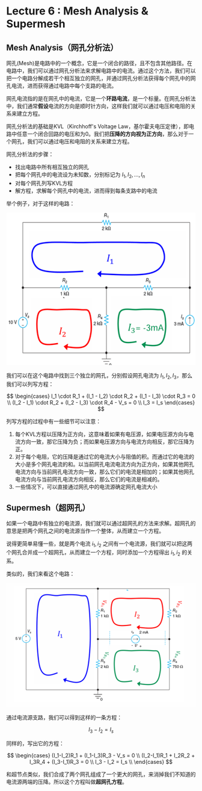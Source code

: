 # Lecture 6 : Mesh Analysis & Supermesh

## Mesh Analysis（网孔分析法）

网孔(Mesh)是电路中的一个概念，它是一个闭合的路径，且不包含其他路径。在电路中，我们可以通过网孔分析法来求解电路中的电流。通过这个方法，我们可以把一个电路分解成若干个相互独立的网孔，并通过网孔分析法获得每个网孔中的网孔电流，进而获得通过电路中每个支路的电流。

网孔电流指的是在网孔中的电流，它是一个**环路电流**，是一个标量。在网孔分析法中，我们通常**假设**电流的方向是顺时针方向，这样我们就可以通过电压和电阻的关系来建立方程。

网孔分析法的基础是KVL（Kirchhoff's Voltage Law，基尔霍夫电压定律），即电路中任意一个闭合回路的电压和为0。我们把**压降的方向视为正方向**，那么对于一个网孔，我们可以通过电压和电阻的关系来建立方程。

网孔分析法的步骤：

- 找出电路中所有相互独立的网孔
- 把每个网孔中的电流设为未知数，分别标记为 $I_1, I_2, \dots, I_n$
- 对每个网孔列写KVL方程
- 解方程，求解每个网孔中的电流，进而得到每条支路中的电流

举个例子，对于这样的电路：

![Example](Lecture6.assets/1736094673423.png)

我们可以在这个电路中找到三个独立的网孔，分别假设网孔电流为 $I_1, I_2, I_3$，那么我们可以列写方程：

$$
\begin{cases}
I_1 \cdot R_1 + (I_1 - I_2) \cdot R_2 + (I_1 - I_3) \cdot R_3 = 0   \\
(I_2 - I_1) \cdot R_2 +  (I_2 - I_3) \cdot R_4 - V_s = 0   \\
I_3 = I_s
\end{cases}
$$

列写方程的过程中有一些细节可以注意：

1. 每个KVL方程以压降为正方向，这意味着如果有电压源，如果电压源方向与电流方向一致，那它压降为负；而如果电压源方向与电流方向相反，那它压降为正。
2. 对于每个电阻，它的压降是通过它的电流大小与阻值的积。而通过它的电流的大小是多个网孔电流的和。以当前网孔电流电流方向为正方向，如果其他网孔电流方向与当前网孔电流方向一致，那么它们的电流是相加的；如果其他网孔电流方向与当前网孔电流方向相反，那么它们的电流是相减的。
3. 一些情况下，可以直接通过网孔中的电流源确定网孔电流大小

## Supermesh（超网孔）

如果一个电路中有独立的电流源，我们就可以通过超网孔的方法来求解。超网孔的意思是把两个网孔之间的电流源当作一个整体，从而建立一个方程。

说得更简单易懂一些，就是两个电流 $i_1, i_2$ 之间有一个电流源，我们就可以把这两个网孔合并成一个超网孔，从而建立一个方程，同时添加一个方程得出 $i_1, i_2$ 的关系。

类似的，我们来看这个电路：

![1736095017910](Lecture6.assets/1736095017910.png)

通过电流源支路，我们可以得到这样的一条方程：

$$
I_3 - I_2 = I_s
$$

同样的，写出它的方程：

$$
\begin{cases}
    (I_1-I_2)R_1 + (I_1-I_3)R_3 - V_s = 0 \\
    (I_2-I_1)R_1 + I_2R_2 + I_3R_4 + (I_3-I_1)R_3 = 0 \\
    I_3 - I_2 = I_s \\
\end{cases}
$$

和超节点类似，我们合成了两个网孔组成了一个更大的网孔，来消掉我们不知道的电流源两端的压降。所以这个方程叫做**超网孔方程**。
